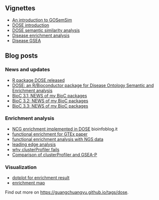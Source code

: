 <!-- AddToAny BEGIN -->
<div class="a2a_kit a2a_kit_size_32 a2a_default_style">
<a class="a2a_dd" href="//www.addtoany.com/share"></a>
<a class="a2a_button_facebook"></a>
<a class="a2a_button_twitter"></a>
<a class="a2a_button_google_plus"></a>
</div>
<script async src="//static.addtoany.com/menu/page.js"></script>
<!-- AddToAny END -->
<br>

## <i class="fa fa-book"></i> Vignettes

+ [An introduction to GOSemSim](https://bioconductor.org/packages/devel/bioc/vignettes/GOSemSim/inst/doc/GOSemSim.html)
+ [DOSE introduction](https://bioconductor.org/packages/devel/bioc/vignettes/DOSE/inst/doc/DOSE.html)
+ [DOSE semantic similarity analysis](https://bioconductor.org/packages/devel/bioc/vignettes/DOSE/inst/doc/semanticAnalysis.html)
+ [Disease enrichment analysis](https://bioconductor.org/packages/devel/bioc/vignettes/DOSE/inst/doc/enrichmentAnalysis.html)
+ [Disease GSEA](https://bioconductor.org/packages/devel/bioc/vignettes/DOSE/inst/doc/GSEA.html)


## <i class="fa fa-wordpress"></i> Blog posts

### <i class="fa fa-angle-double-right"></i> News and updates

+ [R package DOSE released](https://guangchuangyu.github.io/2011/06/r-package-dose-released)
+ [DOSE: an R/Bioconductor package for Disease Ontology Semantic and Enrichment analysis](https://guangchuangyu.github.io/2015/03/dose-an-r/bioconductor-package-for-disease-ontology-semantic-and-enrichment-analysis)
+ [BioC 3.1: NEWS of my BioC packages](https://guangchuangyu.github.io/2015/04/news-of-my-bioc-packages)
+ [BioC 3.2: NEWS of my BioC packages](https://guangchuangyu.github.io/2015/10/news-of-my-bioc-packages)
+ [BioC 3.3: NEWS of my BioC packages](https://guangchuangyu.github.io/2016/05/news-of-my-bioc-packages)

### <i class="fa fa-angle-double-right"></i> Enrichment analysis

+ [NCG enrichment implemented in DOSE](http://bioinfoblog.it/2015/04/ncg-enrichment-implemented-in-dose/) <i class="fa fa-arrow-left"></i> bioinfoblog.it
+ [functional enrichment for GTEx paper](https://guangchuangyu.github.io/2015/08/functional-enrichment-for-gtex-paper)
+ [functional enrichment analysis with NGS data](https://guangchuangyu.github.io/2015/08/functional-enrichment-analysis-with-ngs-data)
+ [leading edge analysis](https://guangchuangyu.github.io/2016/07/leading-edge-analysis/)
+ [why clusterProfiler fails](https://guangchuangyu.github.io/2014/08/why-clusterprofiler-fails)
+ [Comparison of clusterProfiler and GSEA-P](https://guangchuangyu.github.io/2015/11/comparison-of-clusterprofiler-and-gsea-p)

### <i class="fa fa-angle-double-right"></i> Visualization

+ [dotplot for enrichment result](https://guangchuangyu.github.io/2015/06/dotplot-for-enrichment-result)
+ [enrichment map](https://guangchuangyu.github.io/2014/08/enrichment-map)


<i class="fa fa-hand-o-right"></i> Find out more on <https://guangchuangyu.github.io/tags/dose>.


